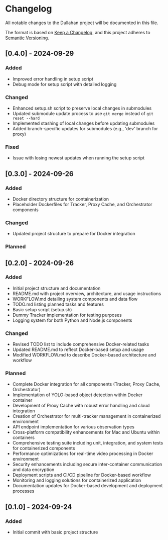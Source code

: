 # Changelog

All notable changes to the Dullahan project will be documented in this file.

The format is based on [Keep a Changelog](https://keepachangelog.com/en/1.0.0/),
and this project adheres to [Semantic Versioning](https://semver.org/spec/v2.0.0.html).

## [0.4.0] - 2024-09-29

### Added

- Improved error handling in setup script
- Debug mode for setup script with detailed logging

### Changed

- Enhanced setup.sh script to preserve local changes in submodules
- Updated submodule update process to use `git merge` instead of `git reset --hard`
- Implemented stashing of local changes before updating submodules
- Added branch-specific updates for submodules (e.g., 'dev' branch for proxy)

### Fixed

- Issue with losing newest updates when running the setup script

## [0.3.0] - 2024-09-26

### Added

- Docker directory structure for containerization
- Placeholder Dockerfiles for Tracker, Proxy Cache, and Orchestrator components

### Changed

- Updated project structure to prepare for Docker integration

### Planned

## [0.2.0] - 2024-09-26

### Added

- Initial project structure and documentation
- README.md with project overview, architecture, and usage instructions
- WORKFLOW.md detailing system components and data flow
- TODO.md listing planned tasks and features
- Basic setup script (setup.sh)
- Dummy Tracker implementation for testing purposes
- Logging system for both Python and Node.js components

### Changed

- Revised TODO list to include comprehensive Docker-related tasks
- Updated README.md to reflect Docker-based setup and usage
- Modified WORKFLOW.md to describe Docker-based architecture and workflow

### Planned

- Complete Docker integration for all components (Tracker, Proxy Cache, Orchestrator)
- Implementation of YOLO-based object detection within Docker container
- Development of Proxy Cache with robust error handling and cloud integration
- Creation of Orchestrator for multi-tracker management in containerized environment
- API endpoint implementation for various observation types
- Cross-platform compatibility enhancements for Mac and Ubuntu within containers
- Comprehensive testing suite including unit, integration, and system tests for containerized components
- Performance optimizations for real-time video processing in Docker environment
- Security enhancements including secure inter-container communication and data encryption
- Deployment scripts and CI/CD pipeline for Docker-based workflow
- Monitoring and logging solutions for containerized application
- Documentation updates for Docker-based development and deployment processes

## [0.1.0] - 2024-09-24

### Added

- Initial commit with basic project structure
